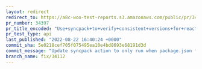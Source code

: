 ```yaml
---
layout: redirect
redirect_to: https://a8c-woo-test-reports.s3.amazonaws.com/public/pr/34397/api/index.html
pr_number: 34397
pr_title_encoded: "Use+syncpack+to+verify+consistent+versions+for+react+and+react-dom"
pr_test_type: api
last_published: "2022-08-22 16:40:24 +0000"
commit_sha: 5e0218cef705f075495ea10e4bd8693e68191d3d
commit_message: "Update syncpack action to only run when package.json files are affected"
branch_name: fix/34112
---
```

